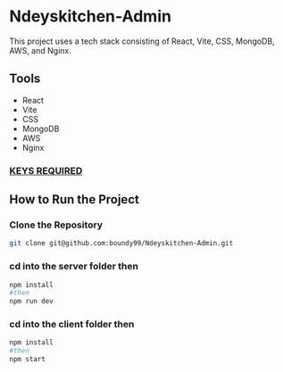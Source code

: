 # Ndeyskitchen-Admin

This project uses a tech stack consisting of React, Vite, CSS, MongoDB, AWS, and Nginx.

## Tools
- React
- Vite
- CSS
- MongoDB
- AWS
- Nginx

### <ins>KEYS REQUIRED</ins>

## How to Run the Project

### Clone the Repository
```bash
git clone git@github.com:boundy99/Ndeyskitchen-Admin.git
```
### cd into the server folder then
```bash
npm install
#then 
npm run dev
```

### cd into the client folder then
```bash
npm install
#then 
npm start
```

